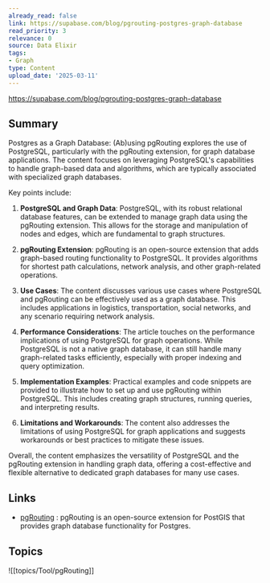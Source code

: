```yaml
---
already_read: false
link: https://supabase.com/blog/pgrouting-postgres-graph-database
read_priority: 3
relevance: 0
source: Data Elixir
tags:
- Graph
type: Content
upload_date: '2025-03-11'
---
```


https://supabase.com/blog/pgrouting-postgres-graph-database
## Summary

Postgres as a Graph Database: (Ab)using pgRouting explores the use of PostgreSQL, particularly with the pgRouting extension, for graph database applications. The content focuses on leveraging PostgreSQL's capabilities to handle graph-based data and algorithms, which are typically associated with specialized graph databases.

Key points include:

1. **PostgreSQL and Graph Data**: PostgreSQL, with its robust relational database features, can be extended to manage graph data using the pgRouting extension. This allows for the storage and manipulation of nodes and edges, which are fundamental to graph structures.

2. **pgRouting Extension**: pgRouting is an open-source extension that adds graph-based routing functionality to PostgreSQL. It provides algorithms for shortest path calculations, network analysis, and other graph-related operations.

3. **Use Cases**: The content discusses various use cases where PostgreSQL and pgRouting can be effectively used as a graph database. This includes applications in logistics, transportation, social networks, and any scenario requiring network analysis.

4. **Performance Considerations**: The article touches on the performance implications of using PostgreSQL for graph operations. While PostgreSQL is not a native graph database, it can still handle many graph-related tasks efficiently, especially with proper indexing and query optimization.

5. **Implementation Examples**: Practical examples and code snippets are provided to illustrate how to set up and use pgRouting within PostgreSQL. This includes creating graph structures, running queries, and interpreting results.

6. **Limitations and Workarounds**: The content also addresses the limitations of using PostgreSQL for graph applications and suggests workarounds or best practices to mitigate these issues.

Overall, the content emphasizes the versatility of PostgreSQL and the pgRouting extension in handling graph data, offering a cost-effective and flexible alternative to dedicated graph databases for many use cases.
## Links

- [pgRouting](https://github.com/pgRouting/pgrouting) : pgRouting is an open-source extension for PostGIS that provides graph database functionality for Postgres.

## Topics

![[topics/Tool/pgRouting]]